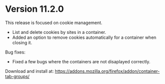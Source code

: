 # Version 11.2.0

This release is focused on cookie management.

- List and delete cookies by sites in a container.
- Added an option to remove cookies automatically for a container when closing it.

Bug fixes:

- Fixed a few bugs where the containers are not disaplayed correctly.

Download and install at: https://addons.mozilla.org/firefox/addon/container-tab-groups/
